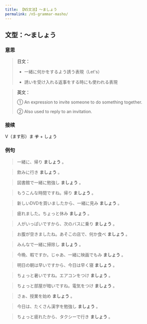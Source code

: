 ```yaml
---
title: 【N5文法】〜ましょう
permalink: /n5-grammar-masho/
---
```


## 文型：〜ましょう

### 意思

> **日文：**
> 
> - 一緒に何かをするよう誘う表現（Let's）
> 
> - 誘いを受け入れる返事をする時にも使われる表現


> **英文：**
> 
> ① An expression to invite someone to do something together.
> 
> ② Also used to reply to an invitation.


### 接续

V（ます形）ま ~~す~~ \+ しょう

### 例句

> 一緒に、帰り **ましょう** 。

> 飲みに行き **ましょう** 。

> 図書館で一緒に勉強し **ましょう** 。

> もうこんな時間ですね。帰り **ましょう** 。

> 新しいDVDを買いましたから、一緒に見み **ましょう** 。

> 疲れました。ちょっと休み **ましょう** 。

> 人がいっぱいですから、次のバスに乗り **ましょう** 。

> お腹が空きましたね。あそこの店で、何か食べ **ましょう** 。

> みんなで一緒に掃除し **ましょう** 。

> 今晩、暇ですか。じゃあ、一緒に映画でもみ **ましょう** 。

> 明日の朝は早いですから、今日は早く寝 **ましょう** 。

> ちょっと暑いですね。エアコンをつけ **ましょう** 。

> ちょっと部屋が暗いですね。電気をつけ **ましょう** 。

> さぁ、授業を始め **ましょう** 。

> 今日は、たくさん漢字を勉強し **ましょう** 。

> ちょっと疲れたから、タクシーで行き **ましょう** 。
